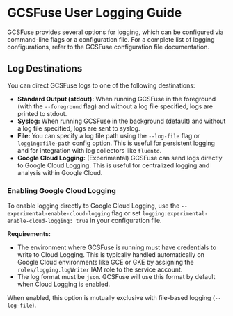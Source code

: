 # GCSFuse User Logging Guide

GCSFuse provides several options for logging, which can be configured via command-line flags or a configuration file. For a complete list of logging configurations, refer to the GCSFuse configuration file documentation.

## Log Destinations

You can direct GCSFuse logs to one of the following destinations:

*   **Standard Output (stdout):** When running GCSFuse in the foreground (with the `--foreground` flag) and without a log file specified, logs are printed to stdout.
*   **Syslog:** When running GCSFuse in the background (default) and without a log file specified, logs are sent to syslog.
*   **File:** You can specify a log file path using the `--log-file` flag or `logging:file-path` config option. This is useful for persistent logging and for integration with log collectors like `fluentd`.
*   **Google Cloud Logging:** (Experimental) GCSFuse can send logs directly to Google Cloud Logging. This is useful for centralized logging and analysis within Google Cloud.

### Enabling Google Cloud Logging

To enable logging directly to Google Cloud Logging, use the `--experimental-enable-cloud-logging` flag or set `logging:experimental-enable-cloud-logging: true` in your configuration file.

**Requirements:**
*   The environment where GCSFuse is running must have credentials to write to Cloud Logging. This is typically handled automatically on Google Cloud environments like GCE or GKE by assigning the `roles/logging.logWriter` IAM role to the service account.
*   The log format must be `json`. GCSFuse will use this format by default when Cloud Logging is enabled.

When enabled, this option is mutually exclusive with file-based logging (`--log-file`).